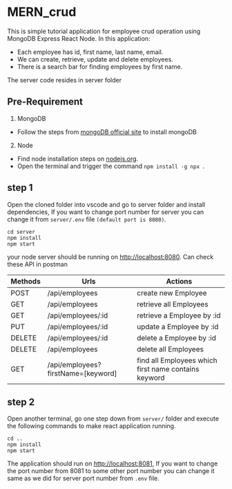 # MERN_crud

This is simple tutorial application for employee crud operation using MongoDB Express React Node.
In this application:
- Each employee has id, first name, last name, email.
- We can create, retrieve, update and delete employees.
- There is a search bar for finding employees by first name.

The server code resides in server folder
## Pre-Requirement
1. MongoDB 
  - Follow the steps from [mongoDB official site](https://docs.mongodb.com/manual/administration/install-community/) to install mongoDB
2. Node
  - Find node installation steps on [nodejs.org](https://nodejs.org/en/download/).
  - Open the terminal and trigger the command `npm install -g npx `.

## step 1
Open the cloned folder into vscode and go to server folder and install dependencies, If you want to change port number for server you can change it from `server/.env` file `(default port is 8080)`.

```
cd server
npm install
npm start
```
your node server should be running on [http://localhost:8080](http://localhost:8080).
Can check these API in postman

| Methods |	Urls |	Actions |
|---|---|---|
| POST |	/api/employees |	create new Employee |
| GET |	/api/employees |	retrieve all Employees |
| GET |	/api/employees/:id |	retrieve a Employee by :id |
| PUT |	/api/employees/:id |	update a Employee by :id |
| DELETE |	/api/employees/:id |	delete a Employee by :id |
| DELETE |	/api/employees |	delete all Employees |
| GET |	/api/employees?firstName=[keyword] |	find all Employees which first name contains keyword |


## step 2
Open another terminal, go one step down from `server/` folder and execute the following commands to make react application running.

```
cd ..
npm install
npm start
```

The application should run on [http://localhost:8081](http://localhost:8081), If you want to change the port number from 8081 to some other port number you can change it same as we did for server port number from `.env` file.